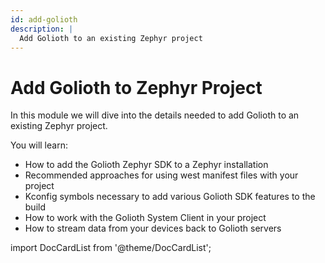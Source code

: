 ```yaml
---
id: add-golioth
description: |
  Add Golioth to an existing Zephyr project
---
```


# Add Golioth to Zephyr Project

In this module we will dive into the details needed to add Golioth to an
existing Zephyr project.

You will learn:

* How to add the Golioth Zephyr SDK to a Zephyr installation
* Recommended approaches for using west manifest files with your project
* Kconfig symbols necessary to add various Golioth SDK features to the build
* How to work with the Golioth System Client in your project
* How to stream data from your devices back to Golioth servers

import DocCardList from '@theme/DocCardList';

<DocCardList />
